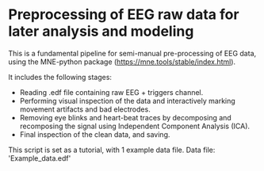 # Preprocessing of EEG raw data for later analysis and modeling
 
This is a fundamental pipeline for semi-manual pre-processing of EEG data, using the MNE-python package (https://mne.tools/stable/index.html).

It includes the following stages:

* Reading .edf file containing raw EEG + triggers channel.
* Performing visual inspection of the data and interactively marking movement artifacts and bad electrodes.
* Removing eye blinks and heart-beat traces by decomposing and recomposing the signal using Independent Component Analysis (ICA).
* Final inspection of the clean data, and saving.

This script is set as a tutorial, with 1 example data file.
Data file: 'Example_data.edf'